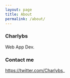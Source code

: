 ```yaml
---
layout: page
title: About
permalink: /about/
---
```



### Charlybs
Web App Dev.


### Contact me
https://twitter.com/Charlybs_

